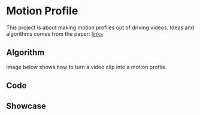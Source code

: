 # Motion Profile
This project is about making motion profiles out of driving videos. Ideas and algorithms comes from the paper: [links]()
## Algorithm
Image below shows how to turn a video clip into a motion profile.
## Code

## Showcase
